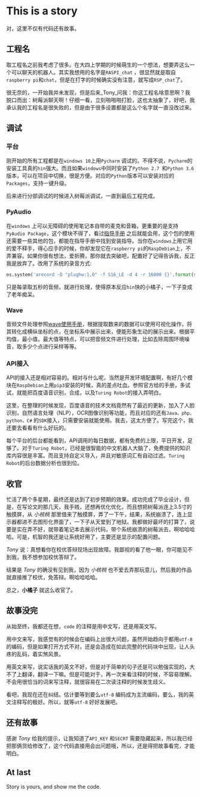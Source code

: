 # This is a story

对，这里不仅有代码还有故事。

## 工程名

取工程名之前我考虑了很多。在大四上学期的时候萌生的一个想法，想要弄这么一个可以聊天的机器人。其实我想用的名字是`RASPI_chat` ，很显然就是取自`raspberry pi`和`chat`，但是在打字的时候确实没有注意，就写成`RSP_chat`了。

很无奈的，一开始我并未发现，但是后来_Tony_问我：你这工程名啥意思啊？我脱口而出：树莓派聊天啊！仔细一看，立刻啪啪啪打脸，这也太抽象了，好吧，我承认我的工程名是很失败的，但是由于很多设置都是这么个名字就一直没改过来。

## 调试

### 平台

刚开始的所有工程都是在`windows 10`上用`Pycharm` 调试的。不得不说，`Pycharm`的安装工具真的`hin`强大。而且如果`windows`中同时安装了`Python 2.7 `和`Python 3.6 `版本，可以在项目中切换，很是方便。对应的`Python`版本可以安装对应的`Packages`，支持一键升级。

后来进行分部调试的时候进入树莓派调试，一直到最后工程完成。

### PyAudio

在`windows` 上可以无障碍的使用笔记本自带的麦克和音箱，更重要的是支持`PyAudio Package`，这个模块不得了，看过[指导手册](https://people.csail.mit.edu/hubert/pyaudio/docs/) 之后就能会用，这个包的使用还需要一些其他的包，都能在指导手册中找到安装指导。当你在`windows`上用它用的爱不释手，得心应手的时候，你却发现它在`raspberry pi`的`RaspDebian`上，不弄兼容。如果你很有想法，爱折腾，那你就去突破吧，配置好了记得告诉我，反正我是放弃了。改用了系统的录音方式:

```python
os.system('arecord -D "plughw:1,0" -f S16_LE -d 4 -r 16000 {}'.format(self.filename))
```

只是每录取五秒的音频，就进行处理，使得原本反应`hin`快的小橘子，一下子变成了老年痴呆。

### Wave

音频文件处理参照[wave使用手册](https://docs.python.org/3/library/wave.html#module-wave)，根据提取数来的数据可以使用可视化操作，将其转化成横纵坐标的点，在坐标系中展示出来，便能形象生动的展示出来。根据平均值，最小值，最大值等特点，可以把音频文件进行处理，比如去除周围环境噪音，取多少个点进行采样等等。

### API接入

API的接入还是相对容易的。相对与什么呢，当然是开发环境配置啊，有好几个模块在`RaspDebian`上用`pip3`安装的时候，真的差点吐血。参照官方给的手册，多试试，就能把百度语音识别，合成，以及`Turing Robot`的接入弄明白。

这里，在整理的时候发现，百度语音的技术文档竟然有了最近的更新，加入了人脸识别，自然语言处理（NLP），OCR图像识别等功能，而且对应的还有`Java，php，python，C#` 的`SDK`接入，只需要安装就能使用。我去，这太方便了。写完这个，我还要去看看有什么好玩的。

每个平台的后台都能看到，API调用的每日数据，都有免费的上限，平日开发，足够了。对于`Turing Robot`，已经是很智能的中文机器人大脑了，免费提供的知识库内容很是丰富。而且支持自定义导入，并且对敏感词汇有自动过滤。`Turing Robot`的后台数据分析也很到位。

## 收官

忙活了两个多星期，最终还是达到了初步预期的效果。成功完成了毕业设计，但是，在写论文的那几天，我手贱，还想再优化优化，而且想把树莓派连上3.5寸的触摸屏，从 _小核桃_ 那里借来了触摸屏，弄了一下午，结果，系统崩溃了，连上显示器都进不去图形化界面了，一下子从天堂到了地狱。我都做好最坏的打算了，说要是实在弄不好，就带着笔记本去展示代码，带个系统崩溃的树莓派去，啊哈哈哈哈。可是，机智的我还是让系统好用了，主要还是显示的配置问题。

_Tony_ 说：真想看你在校优答辩现场出现故障。我鄙视的看了他一眼，你可能见不到我，我不想参加校优答辩了。

结果是 _Tony_ 的确没有见到我，因为 _小核桃_ 也不爱去弄那玩意儿，然后我的作品就直接推了校优，免答辩。啊哈哈哈哈。

总之，**小橘子** 就这么收官了。

## 故事没完

从始至终，我都还在想，`code` 的注释是用中文写，还是用英文写。

用中文来写，我感觉有的时候会在编码上出很大问题，虽然开始趋向于都用`utf-8`的编码，但是如果打开方式不对，还是会造成在如此完整的代码块中出现，让人头疼的乱码，着实煞风景。

用英文来写，说实话我的英文不好，但是对于简单的句子还是可以勉强实现的，大不了上翻译，翻译一下嘛。但是可能对于，再一次来看注释的时候，不容易理解。不会用很恰当的词来写注释，就很容易在二次读注释的时候发生歧义。

看吧，我现在还在纠结。估计要等到要么`utf-8` 编码成为主流编码，要么，我的英文注释写的极好。所以，就等`utf-8` 好好发展吧。

## 还有故事

感谢 _Tony_ 给我的提示，让我知道了`API_KEY` 和`SECRT` 需要隐藏起来，所以我已经把那俩货给修改了，这个代码直接用会出问题哦，所以，还是得把故事看完，才能明白。

## At last

Story is yours, and show me the code.
